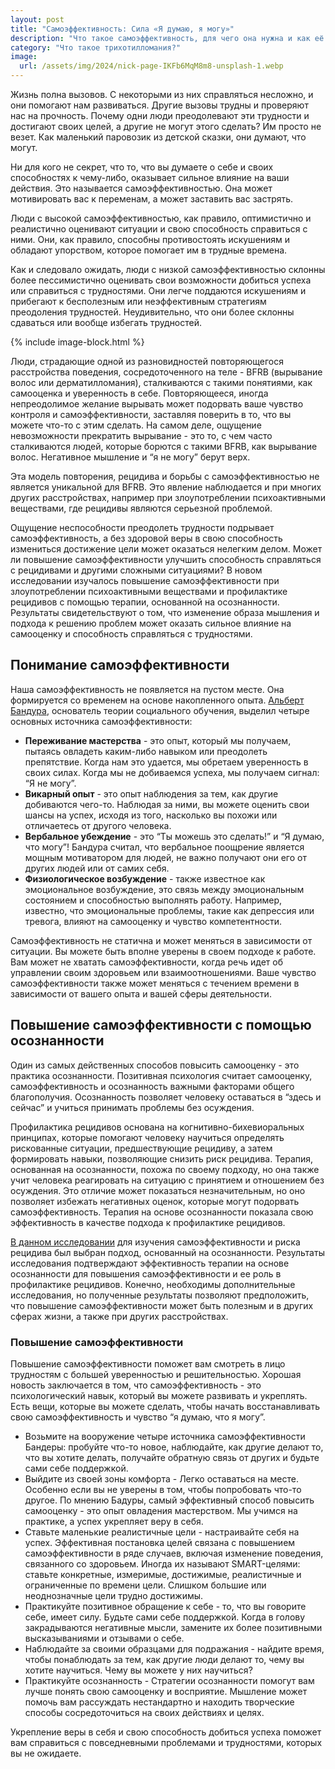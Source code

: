 ```yaml
---
layout: post
title: "Самоэффективность: Сила «Я думаю, я могу»"
description: "Что такое самоэффективность, для чего она нужна и как её тренировать?"
category: "Что такое трихотилломания?"
image:
  url: /assets/img/2024/nick-page-IKFb6MqM8m8-unsplash-1.webp
---
```


Жизнь полна вызовов. С некоторыми из них справляться несложно, и они помогают нам развиваться. Другие вызовы трудны и проверяют нас на прочность. 
Почему одни люди преодолевают эти трудности и достигают своих целей, а другие не могут этого сделать? 
Им просто не везет. Как маленький паровозик из детской сказки, они думают, что могут.

Ни для кого не секрет, что то, что вы думаете о себе и своих способностях к чему-либо, оказывает сильное влияние 
на ваши действия. Это называется самоэффективностью. Она может мотивировать вас к переменам, а может заставить вас застрять.

Люди с высокой самоэффективностью, как правило, оптимистично и реалистично оценивают ситуации и свою 
способность справиться с ними. Они, как правило, способны противостоять искушениям и обладают упорством, которое помогает им в трудные времена.

Как и следовало ожидать, люди с низкой самоэффективностью склонны более пессимистично оценивать свои возможности 
добиться успеха или справиться с трудностями. Они легче поддаются искушениям и прибегают к бесполезным или неэффективным 
стратегиям преодоления трудностей. Неудивительно, что они более склонны сдаваться или вообще избегать трудностей.

{% include image-block.html %}

Люди, страдающие одной из разновидностей повторяющегося расстройства поведения, сосредоточенного на 
теле - BFRB (вырывание волос или дерматилломания), сталкиваются с такими понятиями, как самооценка и уверенность в себе. 
Повторяющееся, иногда непреодолимое желание вырывать может подорвать ваше чувство контроля и самоэффективности, 
заставляя поверить в то, что вы можете что-то с этим сделать. На самом деле, ощущение невозможности прекратить вырывание - 
это то, с чем часто сталкиваются людей, которые борются с такими BFRB, как вырывание волос. 
Негативное мышление и “я не могу” берут верх.

Эта модель повторения, рецидива и борьбы с самоэффективностью не является уникальной для BFRB. Это явление наблюдается 
и при многих других расстройствах, например при злоупотреблении психоактивными веществами, 
где рецидивы являются серьезной проблемой.

Ощущение неспособности преодолеть трудности подрывает самоэффективность, а без здоровой веры в свою 
способность измениться достижение цели может оказаться нелегким делом. Может ли повышение самоэффективности 
улучшить способность справляться с рецидивами и другими сложными ситуациями? В новом исследовании изучалось
повышение самоэффективности при злоупотреблении психоактивными веществами и профилактике рецидивов с помощью 
терапии, основанной на осознанности. Результаты свидетельствуют о том, что изменение образа мышления и подхода
к решению проблем может оказать сильное влияние на самооценку и способность справляться с трудностями.

## Понимание самоэффективности

Наша самоэффективность не появляется на пустом месте. Она формируется со временем на основе накопленного опыта. 
<a href="https://ru.wikipedia.org/wiki/%D0%91%D0%B0%D0%BD%D0%B4%D1%83%D1%80%D0%B0,_%D0%90%D0%BB%D1%8C%D0%B1%D0%B5%D1%80%D1%82" rel="nofollow">Альберт Бандура</a>, 
основатель теории социального обучения, выделил четыре основных источника самоэффективности:

- **Переживание мастерства** - это опыт, который мы получаем, пытаясь овладеть каким-либо навыком 
или преодолеть препятствие. Когда нам это удается, мы обретаем уверенность в своих силах. Когда мы не добиваемся успеха, мы получаем сигнал: “Я не могу”.
- **Викарный опыт** - это опыт наблюдения за тем, как другие добиваются чего-то. Наблюдая за ними, вы можете оценить свои шансы на успех, исходя из того, насколько вы похожи или отличаетесь от другого человека.
- **Вербальное убеждение** - это “Ты можешь это сделать!” и “Я думаю, что могу”! Бандура считал, что вербальное
поощрение является мощным мотиватором для людей, не важно получают они его от других людей или от самих себя.
- **Физиологическое возбуждение** - также известное как эмоциональное возбуждение, это связь между эмоциональным состоянием 
и способностью выполнять работу. Например, известно, что эмоциональные проблемы, такие как депрессия или тревога, влияют на самооценку и чувство компетентности.

Самоэффективность не статична и может меняться в зависимости от ситуации. Вы можете быть вполне уверены в своем подходе к работе. 
Вам может не хватать самоэффективности, когда речь идет об управлении своим здоровьем или взаимоотношениями. Ваше чувство 
самоэффективности также может меняться с течением времени в зависимости от вашего опыта и вашей сферы деятельности.

## Повышение самоэффективности с помощью осознанности

Один из самых действенных способов повысить самооценку - это практика осознанности. Позитивная психология считает 
самооценку, самоэффективность и осознанность важными факторами общего благополучия. Осознанность позволяет человеку 
оставаться в “здесь и сейчас” и учиться принимать проблемы без осуждения.

Профилактика рецидивов основана на когнитивно-бихевиоральных принципах, которые помогают человеку научиться определять 
рискованные ситуации, предшествующие рецидиву, а затем формировать навыки, позволяющие снизить риск рецидива. Терапия, 
основанная на осознанности, похожа по своему подходу, но она также учит человека реагировать на ситуацию с принятием и 
отношением без осуждения. Это отличие может показаться незначительным, но оно позволяет избежать негативных оценок, 
которые могут подорвать самоэффективность. Терапия на основе осознанности показала свою эффективность 
в качестве подхода к профилактике рецидивов.

<a href="https://link.springer.com/article/10.1007/s12671-022-01946-z" rel="nofollow">В данном исследовании</a> для изучения 
самоэффективности и риска рецидива был выбран подход, основанный на осознанности. 
Результаты исследования подтверждают эффективность терапии на основе осознанности для повышения самоэффективности и 
ее роль в профилактике рецидивов. Конечно, необходимы дополнительные исследования, но полученные результаты позволяют 
предположить, что повышение самоэффективности может быть полезным и в других сферах жизни, а также при других расстройствах.

### Повышение самоэффективности

Повышение самоэффективности поможет вам смотреть в лицо трудностям с большей уверенностью и решительностью. 
Хорошая новость заключается в том, что самоэффективность - это психологический навык, который вы можете развивать 
и укреплять. Есть вещи, которые вы можете сделать, чтобы начать восстанавливать свою самоэффективность и чувство “я думаю, что я могу”.

- Возьмите на вооружение четыре источника самоэффективности Бандеры: пробуйте что-то новое, 
наблюдайте, как другие делают то, что вы хотите делать, получайте обратную связь от других и будьте сами себе поддержкой.
- Выйдите из своей зоны комфорта - Легко оставаться на месте. Особенно если вы не уверены в том, чтобы 
попробовать что-то другое. По мнению Бадуры, самый эффективный способ повысить самооценку - это опыт овладения мастерством. Мы учимся на практике, а успех укрепляет веру в себя.
- Ставьте маленькие реалистичные цели - настраивайте себя на успех. Эффективная постановка целей связана с повышением 
самоэффективности в ряде случаев, включая изменение поведения, связанного со здоровьем. Иногда их называют SMART-целями: 
ставьте конкретные, измеримые, достижимые, реалистичные и ограниченные по времени цели. Слишком большие или неоднозначные цели трудно достижимы.
- Практикуйте позитивное обращение к себе - то, что вы говорите себе, имеет силу. Будьте сами себе поддержкой. 
Когда в голову закрадываются негативные мысли, замените их более позитивными высказываниями и отзывами о себе.
- Наблюдайте за своими образцами для подражания - найдите время, чтобы понаблюдать за тем, как другие люди делают то, чему вы хотите научиться. Чему вы можете у них научиться?
- Практикуйте осознанность - Стратегии осознанности помогут вам лучше понять свою самооценку и восприятие. Мышление 
может помочь вам рассуждать нестандартно и находить творческие способы сосредоточиться на своих действиях и целях.

Укрепление веры в себя и свою способность добиться успеха поможет вам справиться с повседневными проблемами и трудностями, которых вы не ожидаете.
